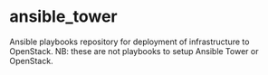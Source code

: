 # ansible_tower
Ansible playbooks repository for deployment of infrastructure to OpenStack.
NB: these are not playbooks to setup Ansible Tower or OpenStack.
